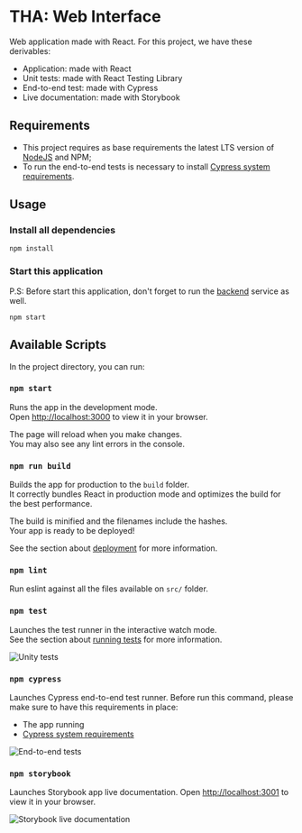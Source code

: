 # THA: Web Interface

Web application made with React. For this project, we have these derivables:

* Application: made with React
* Unit tests: made with React Testing Library
* End-to-end test: made with Cypress
* Live documentation: made with Storybook

## Requirements

* This project requires as base requirements the latest LTS version of [NodeJS](https://nodejs.org/) and NPM;
* To run the end-to-end tests is necessary to install [Cypress system requirements](https://docs.cypress.io/guides/getting-started/installing-cypress#System-requirements).

## Usage

### Install all dependencies

```
npm install
```

### Start this application

P.S: Before start this application, don't forget to run the [backend](/backend) service as well.

```
npm start
```

## Available Scripts

In the project directory, you can run:

### `npm start`

Runs the app in the development mode.\
Open [http://localhost:3000](http://localhost:3000) to view it in your browser.

The page will reload when you make changes.\
You may also see any lint errors in the console.

### `npm run build`

Builds the app for production to the `build` folder.\
It correctly bundles React in production mode and optimizes the build for the best performance.

The build is minified and the filenames include the hashes.\
Your app is ready to be deployed!

See the section about [deployment](https://facebook.github.io/create-react-app/docs/deployment) for more information.

### `npm lint`

Run eslint against all the files available on `src/` folder.

### `npm test`

Launches the test runner in the interactive watch mode.\
See the section about [running tests](https://facebook.github.io/create-react-app/docs/running-tests) for more information.

![Unity tests](https://i.imgur.com/XCpsH0E.png)

### `npm cypress`

Launches Cypress end-to-end test runner. Before run this command, please make sure to have this requirements in place:

* The app running
* [Cypress system requirements](https://docs.cypress.io/guides/getting-started/installing-cypress#System-requirements)

![End-to-end tests](https://i.imgur.com/a52cZN2.png)

### `npm storybook`

Launches Storybook app live documentation. Open [http://localhost:3001](http://localhost:3001) to view it in your browser.

![Storybook live documentation](https://i.imgur.com/43ebeR5.png)
